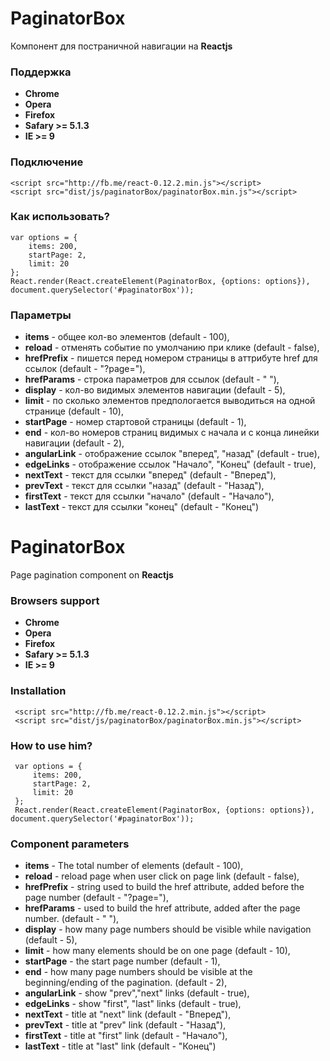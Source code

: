 # PaginatorBox #

Компонент для постраничной навигации на **Reactjs**

### Поддержка ###

- **Chrome**
- **Opera**
- **Firefox**
- **Safary >= 5.1.3**
- **IE >= 9**

### Подключение ###
    <script src="http://fb.me/react-0.12.2.min.js"></script>
    <script src="dist/js/paginatorBox/paginatorBox.min.js"></script>

### Как использовать? ###

    var options = {
        items: 200,
        startPage: 2,
        limit: 20
    };
    React.render(React.createElement(PaginatorBox, {options: options}), document.querySelector('#paginatorBox'));


### Параметры ###

 - **items** - общее кол-во элементов (default - 100),
 - **reload** -  отменять событие по умолчанию при клике (default - false),
 - **hrefPrefix** - пишется перед номером страницы в аттрибуте href для ссылок (default - "?page="),
 - **hrefParams** - строка параметров для ссылок (default - " "),
 - **display** - кол-во видимых элементов навигации (default - 5),
 - **limit** - по сколько элементов предпологается выводиться на одной странице (default - 10),
 - **startPage** - номер стартовой страницы (default - 1),
 - **end** -  кол-во номеров страниц видимых с начала и с конца линейки навигации (default - 2),
 - **angularLink** - отображение ссылок "вперед", "назад" (default - true),
 - **edgeLinks** - отображение ссылок "Начало", "Конец" (default - true),
 - **nextText** - текст для ссылки "вперед" (default - "Вперед"),
 - **prevText** - текст для ссылки "назад" (default - "Назад"),
 - **firstText** - текст для ссылки "начало" (default - "Начало"),
 - **lastText** - текст для ссылки "конец" (default - "Конец")
 
 
# PaginatorBox #
 
Page pagination component on **Reactjs**
 
### Browsers support ###
 
 - **Chrome**
 - **Opera**
 - **Firefox**
 - **Safary >= 5.1.3**
 - **IE >= 9**
 
### Installation ###
     <script src="http://fb.me/react-0.12.2.min.js"></script>
     <script src="dist/js/paginatorBox/paginatorBox.min.js"></script>
 
### How to use him? ###
 
     var options = {
         items: 200,
         startPage: 2,
         limit: 20
     };
     React.render(React.createElement(PaginatorBox, {options: options}), document.querySelector('#paginatorBox'));
 
### Component parameters ###
 
  - **items** - The total number of elements (default - 100),
  - **reload** -  reload page when user click on page link  (default - false),
  - **hrefPrefix** - string used to build the href attribute, added before the page number (default - "?page="),
  - **hrefParams** - used to build the href attribute, added after the page number. (default - " "),
  - **display** - how many page numbers should be visible while navigation (default - 5),
  - **limit** - how many elements should be on one page (default - 10),
  - **startPage** - the start page number (default - 1),
  - **end** -  how many page numbers should be visible at the beginning/ending of the pagination.  (default - 2),
  - **angularLink** - show "prev","next" links (default - true),
  - **edgeLinks** - show "first", "last" links (default - true),
  - **nextText** - title at "next" link (default - "Вперед"),
  - **prevText** - title at "prev" link (default - "Назад"),
  - **firstText** - title at "first" link (default - "Начало"),
  - **lastText** - title at "last" link (default - "Конец")